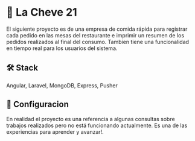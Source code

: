 # 🍔 La Cheve 21
El siguiente proyecto es de una empresa de comida rápida para registrar cada pedido en las mesas del restaurante e imprimir un resumen de los pedidos realizados al final del consumo. Tambien tiene una funcionalidad en tiempo real para los usuarios del sistema.

## 🛠 Stack
Angular, Laravel, MongoDB, Express, Pusher

## 🔩 Configuracion
En realidad el proyecto es una referencia a algunas consultas sobre trabajos realizados pero no está funcionando actualmente. Es una de las experiencias para aprender y avanzar!.